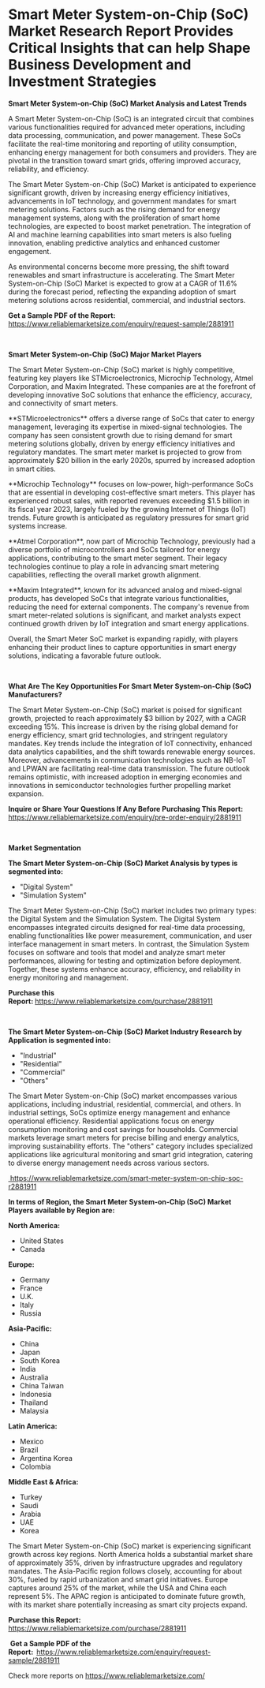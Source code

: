 <p><h1>Smart Meter System-on-Chip (SoC) Market Research Report Provides Critical Insights that can help Shape Business Development and Investment Strategies</h1></p><p><strong>Smart Meter System-on-Chip (SoC) Market Analysis and Latest Trends</strong></p>
<p><p>A Smart Meter System-on-Chip (SoC) is an integrated circuit that combines various functionalities required for advanced meter operations, including data processing, communication, and power management. These SoCs facilitate the real-time monitoring and reporting of utility consumption, enhancing energy management for both consumers and providers. They are pivotal in the transition toward smart grids, offering improved accuracy, reliability, and efficiency.</p><p>The Smart Meter System-on-Chip (SoC) Market is anticipated to experience significant growth, driven by increasing energy efficiency initiatives, advancements in IoT technology, and government mandates for smart metering solutions. Factors such as the rising demand for energy management systems, along with the proliferation of smart home technologies, are expected to boost market penetration. The integration of AI and machine learning capabilities into smart meters is also fueling innovation, enabling predictive analytics and enhanced customer engagement.</p><p>As environmental concerns become more pressing, the shift toward renewables and smart infrastructure is accelerating. The Smart Meter System-on-Chip (SoC) Market is expected to grow at a CAGR of 11.6% during the forecast period, reflecting the expanding adoption of smart metering solutions across residential, commercial, and industrial sectors.</p></p>
<p><strong>Get a Sample PDF of the Report:&nbsp;</strong> <a href="https://www.reliablemarketsize.com/enquiry/request-sample/2881911?utm_campaign=3104&utm_medium=2&utm_source=Github&utm_content=ia&utm_term=12032025&utm_id=smart-meter-system-on-chip-soc">https://www.reliablemarketsize.com/enquiry/request-sample/2881911</a></p>
<p>&nbsp;</p>
<p><strong>Smart Meter System-on-Chip (SoC) Major Market Players</strong></p>
<p><p>The Smart Meter System-on-Chip (SoC) market is highly competitive, featuring key players like STMicroelectronics, Microchip Technology, Atmel Corporation, and Maxim Integrated. These companies are at the forefront of developing innovative SoC solutions that enhance the efficiency, accuracy, and connectivity of smart meters.</p><p>**STMicroelectronics** offers a diverse range of SoCs that cater to energy management, leveraging its expertise in mixed-signal technologies. The company has seen consistent growth due to rising demand for smart metering solutions globally, driven by energy efficiency initiatives and regulatory mandates. The smart meter market is projected to grow from approximately $20 billion in the early 2020s, spurred by increased adoption in smart cities.</p><p>**Microchip Technology** focuses on low-power, high-performance SoCs that are essential in developing cost-effective smart meters. This player has experienced robust sales, with reported revenues exceeding $1.5 billion in its fiscal year 2023, largely fueled by the growing Internet of Things (IoT) trends. Future growth is anticipated as regulatory pressures for smart grid systems increase.</p><p>**Atmel Corporation**, now part of Microchip Technology, previously had a diverse portfolio of microcontrollers and SoCs tailored for energy applications, contributing to the smart meter segment. Their legacy technologies continue to play a role in advancing smart metering capabilities, reflecting the overall market growth alignment.</p><p>**Maxim Integrated**, known for its advanced analog and mixed-signal products, has developed SoCs that integrate various functionalities, reducing the need for external components. The company's revenue from smart meter-related solutions is significant, and market analysts expect continued growth driven by IoT integration and smart energy applications.</p><p>Overall, the Smart Meter SoC market is expanding rapidly, with players enhancing their product lines to capture opportunities in smart energy solutions, indicating a favorable future outlook.</p></p>
<p>&nbsp;</p>
<p><strong>What Are The Key Opportunities For Smart Meter System-on-Chip (SoC) Manufacturers?</strong></p>
<p><p>The Smart Meter System-on-Chip (SoC) market is poised for significant growth, projected to reach approximately $3 billion by 2027, with a CAGR exceeding 15%. This increase is driven by the rising global demand for energy efficiency, smart grid technologies, and stringent regulatory mandates. Key trends include the integration of IoT connectivity, enhanced data analytics capabilities, and the shift towards renewable energy sources. Moreover, advancements in communication technologies such as NB-IoT and LPWAN are facilitating real-time data transmission. The future outlook remains optimistic, with increased adoption in emerging economies and innovations in semiconductor technologies further propelling market expansion.</p></p>
<p><strong>Inquire or Share Your Questions If Any Before Purchasing This Report:</strong> <a href="https://www.reliablemarketsize.com/enquiry/pre-order-enquiry/2881911?utm_campaign=3104&utm_medium=2&utm_source=Github&utm_content=ia&utm_term=12032025&utm_id=smart-meter-system-on-chip-soc">https://www.reliablemarketsize.com/enquiry/pre-order-enquiry/2881911</a></p>
<p>&nbsp;</p>
<p><strong>Market Segmentation</strong></p>
<p><strong>The Smart Meter System-on-Chip (SoC) Market Analysis by types is segmented into:</strong></p>
<p><ul><li>"Digital System"</li><li>"Simulation System"</li></ul></p>
<p><p>The Smart Meter System-on-Chip (SoC) market includes two primary types: the Digital System and the Simulation System. The Digital System encompasses integrated circuits designed for real-time data processing, enabling functionalities like power measurement, communication, and user interface management in smart meters. In contrast, the Simulation System focuses on software and tools that model and analyze smart meter performances, allowing for testing and optimization before deployment. Together, these systems enhance accuracy, efficiency, and reliability in energy monitoring and management.</p></p>
<p><strong>Purchase this Report:&nbsp;</strong><a href="https://www.reliablemarketsize.com/purchase/2881911?utm_campaign=3104&utm_medium=2&utm_source=Github&utm_content=ia&utm_term=12032025&utm_id=smart-meter-system-on-chip-soc">https://www.reliablemarketsize.com/purchase/2881911</a></p>
<p>&nbsp;</p>
<p><strong>The Smart Meter System-on-Chip (SoC) Market Industry Research by Application is segmented into:</strong></p>
<p><ul><li>"Industrial"</li><li>"Residential"</li><li>"Commercial"</li><li>"Others"</li></ul></p>
<p><p>The Smart Meter System-on-Chip (SoC) market encompasses various applications, including industrial, residential, commercial, and others. In industrial settings, SoCs optimize energy management and enhance operational efficiency. Residential applications focus on energy consumption monitoring and cost savings for households. Commercial markets leverage smart meters for precise billing and energy analytics, improving sustainability efforts. The "others" category includes specialized applications like agricultural monitoring and smart grid integration, catering to diverse energy management needs across various sectors.</p></p>
<p><a href="https://www.reliablemarketsize.com/smart-meter-system-on-chip-soc-r2881911?utm_campaign=3104&utm_medium=2&utm_source=Github&utm_content=ia&utm_term=12032025&utm_id=smart-meter-system-on-chip-soc">&nbsp;https://www.reliablemarketsize.com/smart-meter-system-on-chip-soc-r2881911</a></p>
<p><strong>In terms of Region, the Smart Meter System-on-Chip (SoC) Market Players available by Region are:</strong></p>
<p>
    <p> <strong> North America: </strong>
        <ul>
            <li>United States</li>
            <li>Canada</li>
        </ul>
        </p> 
    <p> <strong> Europe: </strong>
        <ul>
            <li>Germany</li>
            <li>France</li>
            <li>U.K.</li>
            <li>Italy</li>
            <li>Russia</li>
        </ul>
        </p> 
    <p> <strong> Asia-Pacific: </strong>
        <ul>
            <li>China</li>
            <li>Japan</li>
            <li>South Korea</li>
            <li>India</li>
            <li>Australia</li>
            <li>China Taiwan</li>
            <li>Indonesia</li>
            <li>Thailand</li>
            <li>Malaysia</li>
        </ul>
        </p> 
    <p> <strong> Latin America: </strong>
        <ul>
            <li>Mexico</li>
            <li>Brazil</li>
            <li>Argentina Korea</li>
            <li>Colombia</li>
        </ul>
        </p> 
    <p> <strong> Middle East & Africa: </strong>
        <ul>
            <li>Turkey</li>
            <li>Saudi</li>
            <li>Arabia</li>
            <li>UAE</li>
            <li>Korea</li>
        </ul>
    </p>
    </p>
<p><p>The Smart Meter System-on-Chip (SoC) market is experiencing significant growth across key regions. North America holds a substantial market share of approximately 35%, driven by infrastructure upgrades and regulatory mandates. The Asia-Pacific region follows closely, accounting for about 30%, fueled by rapid urbanization and smart grid initiatives. Europe captures around 25% of the market, while the USA and China each represent 5%. The APAC region is anticipated to dominate future growth, with its market share potentially increasing as smart city projects expand.</p></p>
<p><strong>Purchase this Report: </strong><a href="https://www.reliablemarketsize.com/purchase/2881911?utm_campaign=3104&utm_medium=2&utm_source=Github&utm_content=ia&utm_term=12032025&utm_id=smart-meter-system-on-chip-soc">https://www.reliablemarketsize.com/purchase/2881911</a></p>
<p>&nbsp;<strong>Get a Sample PDF of the Report:&nbsp;&nbsp;</strong><a href="https://www.reliablemarketsize.com/enquiry/request-sample/2881911?utm_campaign=3104&utm_medium=2&utm_source=Github&utm_content=ia&utm_term=12032025&utm_id=smart-meter-system-on-chip-soc">https://www.reliablemarketsize.com/enquiry/request-sample/2881911</a></p>
<p><strong></strong></p>
<p>Check more reports on <a href="https://www.reliablemarketsize.com/?utm_campaign=3104&utm_medium=2&utm_source=Github&utm_content=ia&utm_term=12032025&utm_id=smart-meter-system-on-chip-soc">https://www.reliablemarketsize.com/</a></p>